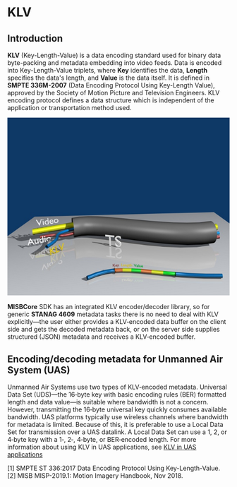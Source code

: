 # KLV

## Introduction

**KLV** (Key-Length-Value) is a data encoding standard used for binary data byte-packing and metadata embedding into video feeds. Data is encoded into Key-Length-Value triplets, where **Key** identifies the data, **Length** specifies the data's length, and **Value** is the data itself. It is defined in **SMPTE 336M-2007** (Data Encoding Protocol Using Key-Length Value), approved by the Society of Motion Picture and Television Engineers. KLV encoding protocol defines a data structure which is independent of the application or transportation method used.



![KLV](./KLV_640x480.jpg)

**MISBCore** SDK has an integrated KLV encoder/decoder library, so for generic **STANAG 4609** metadata tasks there is no need to deal with KLV explicitly—the user either provides a KLV‑encoded data buffer on the client side and gets the decoded metadata back, or on the server side supplies structured (JSON) metadata and receives a KLV‑encoded buffer.

## Encoding/decoding metadata for Unmanned Air System (UAS)
Unmanned Air Systems use two types of KLV‑encoded metadata. Universal Data Set (UDS)—the 16‑byte key with basic encoding rules (BER) formatted length and data value—is suitable where bandwidth is not a concern. However, transmitting the 16‑byte universal key quickly consumes available bandwidth. UAS platforms typically use wireless channels where bandwidth for metadata is limited. Because of this, it is preferable to use a Local Data Set for transmission over a UAS datalink. A Local Data Set can use a 1, 2, or 4‑byte key with a 1‑, 2‑, 4‑byte, or BER‑encoded length. For more information about using KLV in UAS applications, see [KLV in UAS applications](./klv-in-uas.md)



[1] SMPTE ST 336:2017 Data Encoding Protocol Using Key-Length-Value.  
[2] MISB MISP-2019.1: Motion Imagery Handbook, Nov 2018.